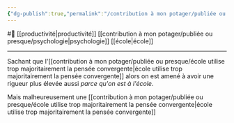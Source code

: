 ```yaml
---
{"dg-publish":true,"permalink":"/contribution à mon potager/publiée ou presque/l'école amène à une rigueur élevée/"}
---
```


#🌲  [[productivité\|productivité]] [[contribution à mon potager/publiée ou presque/psychologie\|psychologie]] [[école\|école]]

---
Sachant que l'[[contribution à mon potager/publiée ou presque/école utilise trop majoritairement la pensée convergente\|école utilise trop majoritairement la pensée convergente]] alors on est amené à avoir une rigueur plus élevée aussi *parce qu'on est à l'école*.

Mais malheureusement une [[contribution à mon potager/publiée ou presque/école utilise trop majoritairement la pensée convergente\|école utilise trop majoritairement la pensée convergente]]


